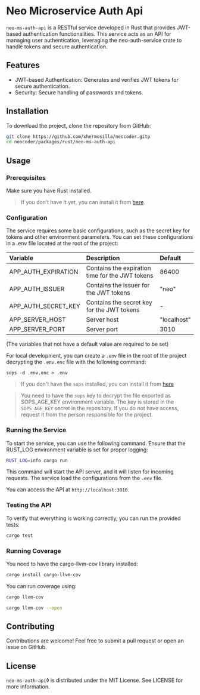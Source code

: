 # Neo Microservice Auth Api

`neo-ms-auth-api` is a RESTful service developed in Rust that provides JWT-based authentication functionalities. This service acts as an API for managing user authentication, leveraging the neo-auth-service crate to handle tokens and secure authentication.

## Features

- JWT-based Authentication: Generates and verifies JWT tokens for secure authentication.
- Security: Secure handling of passwords and tokens.

## Installation

To download the project, clone the repository from GitHub:

```bash
git clone https://github.com/xhermosilla/neocoder.gitp
cd neocoder/packages/rust/neo-ms-auth-api
```

## Usage

### Prerequisites

Make sure you have Rust installed. 

> If you don’t have it yet, you can install it from [here](https://www.rust-lang.org/tools/install).

### Configuration

The service requires some basic configurations, such as the secret key for tokens and other environment parameters. You can set these configurations in a .env file located at the root of the project:

| Variable            | Description                                     | Default     |
| :------------------ | :---------------------------------------------- | :---------- |
| APP_AUTH_EXPIRATION | Contains the expiration time for the JWT tokens | 86400       |
| APP_AUTH_ISSUER     | Contains the issuer for the JWT tokens          | "neo"       |
| APP_AUTH_SECRET_KEY | Contains the secret key for the JWT tokens      | -           |
| APP_SERVER_HOST     | Server host                                     | "localhost" |
| APP_SERVER_PORT     | Server port                                     | 3010        |

(The variables that not have a default value are required to be set)

For local development, you can create a `.env` file in the root of the project decrypting the `.env.enc` file with the following command:

```pre
sops -d .env.enc > .env
```

> If you don't have the `sops` installed, you can install it from [here](https://github.com/getsops/sops)

> You need to have the `sops` key to decrypt the file exported as SOPS_AGE_KEY environment variable. The key is stored in the `SOPS_AGE_KEY` secret in the repository. If you do not have access, request it from the person responsible for the project.

### Running the Service

To start the service, you can use the following command. Ensure that the RUST_LOG environment variable is set for proper logging:

```bash
RUST_LOG=info cargo run
```

This command will start the API server, and it will listen for incoming requests. The service load the configurations from the `.env` file. 

You can access the API at `http://localhost:3010`.

### Testing the API

To verify that everything is working correctly, you can run the provided tests:

```bash
cargo test
```

### Running Coverage

You need to have the cargo-llvm-cov library installed:

```bash
cargo install cargo-llvm-cov
```

You can run coverage using:

```bash
cargo llvm-cov
```

```bash
cargo llvm-cov --open
```

## Contributing

Contributions are welcome! Feel free to submit a pull request or open an issue on GitHub.

## License

`neo-ms-auth-api`◊ is distributed under the MIT License. See LICENSE for more information.